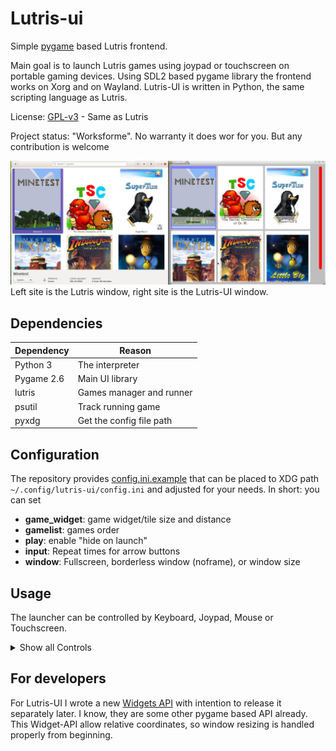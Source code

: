 # Lutris-ui

Simple [pygame](https://www.pygame.org) based Lutris frontend.

Main goal is to launch Lutris games using joypad or touchscreen on portable gaming devices.
Using SDL2 based pygame library the frontend works on Xorg and on Wayland.
Lutris-UI is written in Python, the same scripting language as Lutris.

License: [GPL-v3](LICENSE.txt) - Same as Lutris

Project status: "Worksforme". No warranty it does wor for you. But any contribution is welcome


![Screnshot](screenshots/lutris%20and%20lutris-ui%20screenshot.png "Screenshot")
Left site is the Lutris window, right site is the Lutris-UI window.

## Dependencies

| Dependency | Reason                   | 
|------------|--------------------------|
| Python 3   | The interpreter          |
| Pygame 2.6 | Main UI library          |
| lutris     | Games manager and runner | 
| psutil     | Track running game       |
| pyxdg      | Get the config file path |

## Configuration

The repository provides [config.ini.example](config.ini.example) that can be placed to
XDG path `~/.config/lutris-ui/config.ini` and adjusted for your needs.
In short: you can set

- **game_widget**: game widget/tile size and distance
- **gamelist**: games order
- **play**: enable "hide on launch"
- **input**: Repeat times for arrow buttons
- **window**: Fullscreen, borderless window (noframe), or window size

## Usage

The launcher can be controlled by Keyboard, Joypad, Mouse or Touchscreen.

<details>
  <summary>Show all Controls</summary>

### Keyboard

| Key               | Action                                         |
|-------------------|------------------------------------------------|
| arrow keys        | change selection left / right / above / bellow |
| Enter             | Run game / Cancel running game                 |
| Left-ALT + Enter  | Toggle Fullscreen                              |
| Right-ALT + Enter | Toggle Borderless-Window-Fullscreen            |
| Escape            | Exit Lutris-UI                                 |
| K                 | Reload games                                   |

### Joystick

| Key                | Action                                         |
|--------------------|------------------------------------------------|
| D-Pad              | change selection left / right / above / bellow |
| Left Joystick move | change selection left / right / above / bellow |
| A                  | Run game / Cancel running game                 |
| Start              | Run game / Cancel running game                 |

### Mouse

| Mouse action                  | Action              |
|-------------------------------|---------------------|
| Left click to tile            | Run game            |
| Left click to "Cancel" button | Cancel running game | 
| Right / Middle click to tile  | Select game         |
| Wheel                         | Scroll              |

### Touchscreen

| Touchscreen action     | Action                                |
|------------------------|---------------------------------------|
| Tap game               | Select game. If selected,run the game | 
| Tap to "Cancel" button | Cancel running game                   |
| Drag vertical          | Scroll                                |

</details>

## For developers

For Lutris-UI I wrote a new [Widgets API](uiwidgets/API.md) with intention to release it separately later.
I know, they are some other pygame based API already. This Widget-API allow relative coordinates,
so window resizing is handled properly from beginning.